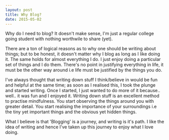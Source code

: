 ```yaml
---
layout: post
title: Why Blog?
date: 2015-05-02
---
```


Why do I need to blog? It doesn't make sense, I'm just a regular college going student with nothing worthwile to share (yet).

There are a ton of logical reasons as to why one should be writing about things; but to be honest, it doesn't matter why I blog as long as I like doing it. <!--more-->The same holds for almost everything I do. I just enjoy doing a particular set of things and I do them. There's no point in justifying everything in life, it must be the other way around i.e life must be justified by the things you do.

I've always thought that writing down stuff I think/believe in would be fun and helpful at the same time; as soon as I realised this, I took the plunge and started writing. Once I started, I just wanted to do more of it because.. well.. it was fun and I enjoyed it. Writing down stuff is an excellent method to practise mindfulness. You start observing the things around you with greater detail. You start realising the importance of your surroundings i.e the tiny yet important things and the obvious yet hidden things. 

What I believe is that 'Blogging' is a journey, and writing is it's path. I like the idea of writing and hence I've taken up this journey to enjoy what I love doing.
